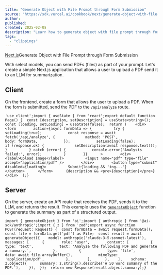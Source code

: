 ```yaml
---
title: "Generate Object with File Prompt through Form Submission"
source: "https://sdk.vercel.ai/cookbook/next/generate-object-with-file-prompt"
author:
published:
created: 2025-02-08
description: "Learn how to generate object with file prompt through form submission using the AI SDK and Next.js"
tags:
  - "clippings"
---
```

[Next.js](https://sdk.vercel.ai/cookbook/next)Generate Object with File Prompt through Form Submission

With select models, you can send PDFs (files) as part of your prompt. Let's create a simple Next.js application that allows a user to upload a PDF send it to an LLM for summarization.

## Client

On the frontend, create a form that allows the user to upload a PDF. When the form is submitted, send the PDF to the `/api/analyze` route.

```prism
'use client';import { useState } from 'react';export default function Page() {  const [description, setDescription] = useState<string>();  const [loading, setLoading] = useState(false);  return (    <div>      <form        action={async formData => {          try {            setLoading(true);            const response = await fetch('/api/analyze', {              method: 'POST',              body: formData,            });            setLoading(false);            if (response.ok) {              setDescription(await response.text());            }          } catch (error) {            console.error('Analysis failed:', error);          }        }}      >        <div>          <label>Upload Image</label>          <input name="pdf" type="file" accept="application/pdf" />        </div>        <button type="submit" disabled={loading}>          Submit{loading && 'ing...'}        </button>      </form>      {description && <pre>{description}</pre>}    </div>  );}
```

## Server

On the server, create an API route that receives the PDF, sends it to the LLM, and returns the result. This example uses the [`generateObject`](https://sdk.vercel.ai/docs/reference/ai-sdk-core/generate-object) function to generate the summary as part of a structured output.

```prism
import { generateObject } from 'ai';import { anthropic } from '@ai-sdk/anthropic';import { z } from 'zod';export async function POST(request: Request) {  const formData = await request.formData();  const file = formData.get('pdf') as File;  const result = await generateObject({    model: anthropic('claude-3-5-sonnet-latest'),    messages: [      {        role: 'user',        content: [          {            type: 'text',            text: 'Analyze the following PDF and generate a summary.',          },          {            type: 'file',            data: await file.arrayBuffer(),            mimeType: 'application/pdf',          },        ],      },    ],    schema: z.object({      summary: z.string().describe('A 50 word sumamry of the PDF.'),    }),  });  return new Response(result.object.summary);}
```